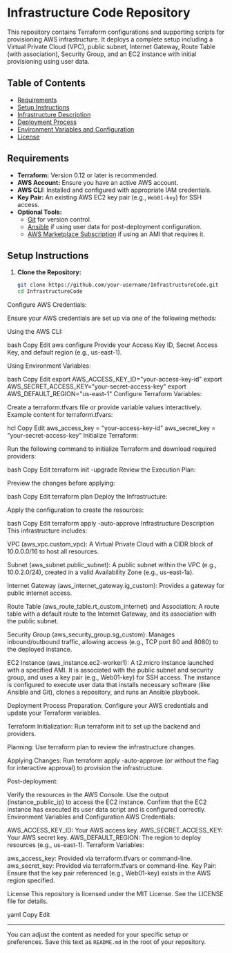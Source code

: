 # Infrastructure Code Repository

This repository contains Terraform configurations and supporting scripts for provisioning AWS infrastructure. It deploys a complete setup including a Virtual Private Cloud (VPC), public subnet, Internet Gateway, Route Table (with association), Security Group, and an EC2 instance with initial provisioning using user data.

## Table of Contents

- [Requirements](#requirements)
- [Setup Instructions](#setup-instructions)
- [Infrastructure Description](#infrastructure-description)
- [Deployment Process](#deployment-process)
- [Environment Variables and Configuration](#environment-variables-and-configuration)
- [License](#license)

## Requirements

- **Terraform:** Version 0.12 or later is recommended.
- **AWS Account:** Ensure you have an active AWS account.
- **AWS CLI:** Installed and configured with appropriate IAM credentials.
- **Key Pair:** An existing AWS EC2 key pair (e.g., `Web01-key`) for SSH access.
- **Optional Tools:**
  - [Git](https://git-scm.com/) for version control.
  - [Ansible](https://www.ansible.com/) if using user data for post-deployment configuration.
  - [AWS Marketplace Subscription](https://aws.amazon.com/marketplace/) if using an AMI that requires it.

## Setup Instructions

1. **Clone the Repository:**

   ```bash
   git clone https://github.com/your-username/InfrastructureCode.git
   cd InfrastructureCode
Configure AWS Credentials:

Ensure your AWS credentials are set up via one of the following methods:

Using the AWS CLI:

bash
Copy
Edit
aws configure
Provide your Access Key ID, Secret Access Key, and default region (e.g., us-east-1).

Using Environment Variables:

bash
Copy
Edit
export AWS_ACCESS_KEY_ID="your-access-key-id"
export AWS_SECRET_ACCESS_KEY="your-secret-access-key"
export AWS_DEFAULT_REGION="us-east-1"
Configure Terraform Variables:

Create a terraform.tfvars file or provide variable values interactively. Example content for terraform.tfvars:

hcl
Copy
Edit
aws_access_key = "your-access-key-id"
aws_secret_key = "your-secret-access-key"
Initialize Terraform:

Run the following command to initialize Terraform and download required providers:

bash
Copy
Edit
terraform init -upgrade
Review the Execution Plan:

Preview the changes before applying:

bash
Copy
Edit
terraform plan
Deploy the Infrastructure:

Apply the configuration to create the resources:

bash
Copy
Edit
terraform apply -auto-approve
Infrastructure Description
This infrastructure includes:

VPC (aws_vpc.custom_vpc):
A Virtual Private Cloud with a CIDR block of 10.0.0.0/16 to host all resources.

Subnet (aws_subnet.public_subnet):
A public subnet within the VPC (e.g., 10.0.2.0/24), created in a valid Availability Zone (e.g., us-east-1a).

Internet Gateway (aws_internet_gateway.ig_custom):
Provides a gateway for public internet access.

Route Table (aws_route_table.rt_custom_internet) and Association:
A route table with a default route to the Internet Gateway, and its association with the public subnet.

Security Group (aws_security_group.sg_custom):
Manages inbound/outbound traffic, allowing access (e.g., TCP port 80 and 8080) to the deployed instance.

EC2 Instance (aws_instance.ec2-worker1):
A t2.micro instance launched with a specified AMI. It is associated with the public subnet and security group, and uses a key pair (e.g., Web01-key) for SSH access.
The instance is configured to execute user data that installs necessary software (like Ansible and Git), clones a repository, and runs an Ansible playbook.

Deployment Process
Preparation:
Configure your AWS credentials and update your Terraform variables.

Terraform Initialization:
Run terraform init to set up the backend and providers.

Planning:
Use terraform plan to review the infrastructure changes.

Applying Changes:
Run terraform apply -auto-approve (or without the flag for interactive approval) to provision the infrastructure.

Post-deployment:

Verify the resources in the AWS Console.
Use the output (instance_public_ip) to access the EC2 instance.
Confirm that the EC2 instance has executed its user data script and is configured correctly.
Environment Variables and Configuration
AWS Credentials:

AWS_ACCESS_KEY_ID: Your AWS access key.
AWS_SECRET_ACCESS_KEY: Your AWS secret key.
AWS_DEFAULT_REGION: The region to deploy resources (e.g., us-east-1).
Terraform Variables:

aws_access_key: Provided via terraform.tfvars or command-line.
aws_secret_key: Provided via terraform.tfvars or command-line.
Key Pair:
Ensure that the key pair referenced (e.g., Web01-key) exists in the AWS region specified.

License
This repository is licensed under the MIT License. See the LICENSE file for details.

yaml
Copy
Edit

---

You can adjust the content as needed for your specific setup or preferences. Save this text as `README.md` in the root of your repository.
